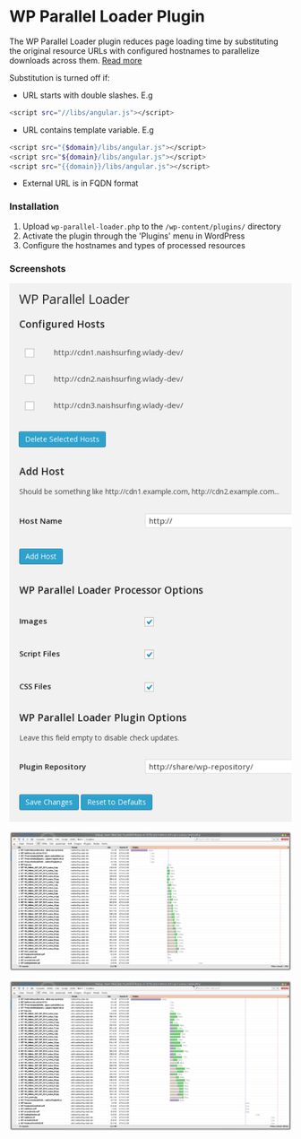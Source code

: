 # WP Parallel Loader Plugin

The WP Parallel Loader plugin reduces page loading time by substituting the original resource URLs with configured hostnames to parallelize downloads across them. [Read more](http://gtmetrix.com/parallelize-downloads-across-hostnames.html)

Substitution is turned off if:
  - URL starts with double slashes. E.g
    
```sh
<script src="//libs/angular.js"></script>
```
  - URL contains template variable. E.g
```sh    
<script src="{$domain}/libs/angular.js"></script>
<script src="${domain}/libs/angular.js"></script>
<script src="{{domain}}/libs/angular.js"></script>
```
  - External URL is in FQDN format

### Installation

1. Upload `wp-parallel-loader.php` to the `/wp-content/plugins/` directory
2. Activate the plugin through the 'Plugins' menu in WordPress
3. Configure the hostnames and types of processed resources

### Screenshots
![Settings Screen](screenshot-1.png)

![Waterfall diagram of a page without domain sharding](screenshot-2.png)

![Waterfall diagram with resources sharded across 3 domains](screenshot-3.png)

